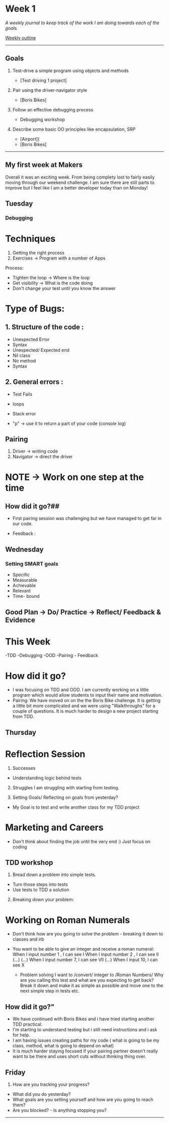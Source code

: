 # Week 1

_A weekly journal to keep track of the work I am doing towards each of the goals._

[Weekly outline](https://github.com/makersacademy/course/blob/master/week_outlines.md/)

------

## Goals

1. Test-drive a simple program using objects and methods
    - [Test driving 1 project]

2. Pair using the driver-navigator style
    - [Boris Bikes]

3. Follow an effective debugging process
    - Debugging workshop


4. Describe some basic OO principles like encapsulation, SRP
    - [Airport](
    - [Boris Bikes]



------

## My first week at Makers

Overall it was an exciting week. From being complety lost to fairly easily moving through our weekend challenge. I am sure there are still parts to improve but I feel like I am a better developer today than on Monday!


## Tuesday ##

### Debugging ###
 # Techniques #

 1. Getting the right process
 2. Exercises -> Program with a number of Apps

 Process:
 - Tighten the loop -> Where is the loop
 - Get visibility -> What is the code doing
 - Don't change your test until you know the answer


# Type of Bugs: #

## 1. Structure of the code : ##
- Unexpected Error
- Syntax
- Unexpected/ Expected end
- Nil class
- No method
- Syntax

## 2. General errors : ##
 - Test Fails
 - loops
 - Stack error

 - "p" -> use it to return a part of your code (console log)

## Pairing ##

1. Driver -> writing code
2. Navigator -> direct the driver

# NOTE -> Work on one step at the time #

## How did it go?##

 - First pairing session was challenging but we have managed to get far in our code.

 - Feedback :



## Wednesday ##

### Setting SMART goals ###
- Specific
- Measurable
- Achievable
- Relevant
- Time- bound

## Good Plan -> Do/ Practice -> Reflect/ Feedback & Evidence ##

# This Week #

-TDD
-Debugging
-OOD
-Pairing - Feedback


# How did it go? #

- I was focusing on TDD and OOD. I am currently working on a little program which would allow students to input their name and motivation.
- Pairing: We have moved on on the the Boris Bike challenge. It is getting a little bit more complicated and we were using "Walkthroughs" for a couple of questions. It is much harder to design a new project starting from TDD.


## Thursday ##

# Reflection Session #
1. Successes
- Understanding logic behind tests

2. Struggles
I am struggling with starting from testing.

3. Setting Goals/ Reflecting on goals from yesterday?
- My Goal is to test and write another class for my TDD project

# Marketing and Careers #

- Don't think about finding the job until the very end :) Just focus on coding

## TDD workshop ##

1. Bread down a problem into simple tests.
  - Turn those steps into tests
  - Use tests to TDD a solution


2. Breaking down your problem:

# Working on Roman Numerals #

- Don't think how are you going to solve the problem - breaking it down to classes and irb

- You want to be able to give an integer and receive a roman numeral:
    When I input number 1 , I can see I
    When I input number 2 , I can see II (...)
    (...) When I input number 7, I can see VII
    (...) When I input 10, I can see X


  - Problem solving
   I want to /convert/ integer to /Roman Numbers/
   Why are you calling this test and what are you expecting to get back?
   Break it down and make it as simple as possible  and move one to the next simple step in tests etc.

## How did it go?"

- We have continued with Boris Bikes and i have tried starting another TDD practical.
- I'm starting to understand testing but i still need instructions and i ask for help.
- I am having issues creating paths for my code ( what is going to be my class, method, what is going to depend on what)
- It is much harder staying focused if your pairing partner doesn't really want to be there and uses short cuts without thinking thing over.


## Friday ##

1. How are you tracking your progress?

- What did you do yesterday?
- What goals are you setting yourself and how are you going to reach them?
- Are you blocked? - Is anything stopping you?
------
